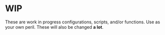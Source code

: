 # WIP

These are work in progress configurations, scripts, and/or functions. Use as
your own peril. These will also be changed **a lot**.
